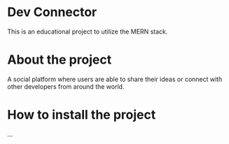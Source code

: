# Dev Connector
This is an educational project to utilize the MERN stack.

# About the project
A social platform where users are able to share their ideas or connect with other developers from around the world.

# How to install the project
...
